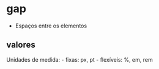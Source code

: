 # gap

- Espaços entre os elementos

## valores

Unidades de medida:
    - fixas: px, pt
    - flexíveis: %, em, rem
